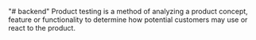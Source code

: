 "# backend" 
Product testing is a method of analyzing a product concept, feature or functionality to determine how potential customers may use or react to the product.